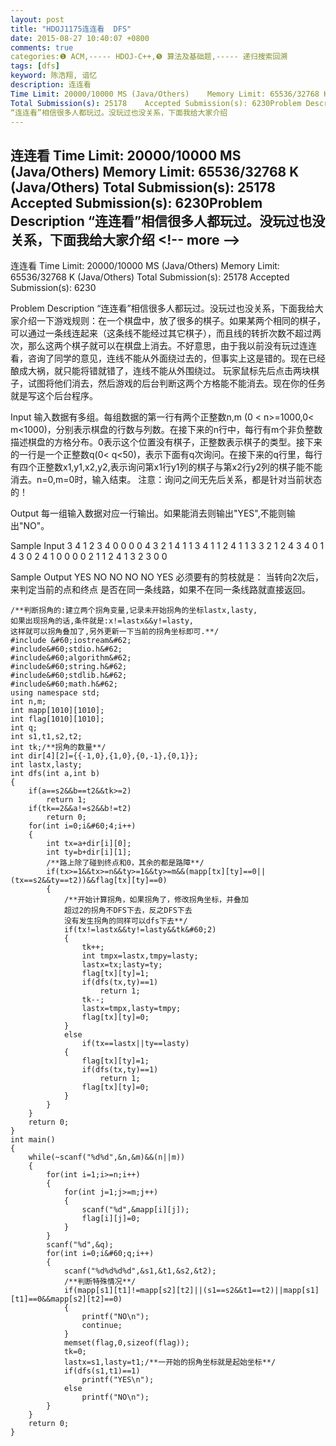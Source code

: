 ```yaml
---
layout: post
title: "HDOJ1175连连看  DFS"
date: 2015-08-27 10:40:07 +0800
comments: true
categories:❶ ACM,----- HDOJ-C++,❺ 算法及基础题,----- 递归搜索回溯
tags: [dfs]
keyword: 陈浩翔, 谙忆
description: 连连看 
Time Limit: 20000/10000 MS (Java/Others)    Memory Limit: 65536/32768 K (Java/Others) 
Total Submission(s): 25178    Accepted Submission(s): 6230Problem Description 
“连连看”相信很多人都玩过。没玩过也没关系，下面我给大家介绍 
---
```



连连看 
Time Limit: 20000/10000 MS (Java/Others)    Memory Limit: 65536/32768 K (Java/Others) 
Total Submission(s): 25178    Accepted Submission(s): 6230Problem Description 
“连连看”相信很多人都玩过。没玩过也没关系，下面我给大家介绍
&#60;!-- more --&#62;
----------

连连看
Time Limit: 20000/10000 MS (Java/Others)    Memory Limit: 65536/32768 K (Java/Others)
Total Submission(s): 25178    Accepted Submission(s): 6230


Problem Description
“连连看”相信很多人都玩过。没玩过也没关系，下面我给大家介绍一下游戏规则：在一个棋盘中，放了很多的棋子。如果某两个相同的棋子，可以通过一条线连起来（这条线不能经过其它棋子），而且线的转折次数不超过两次，那么这两个棋子就可以在棋盘上消去。不好意思，由于我以前没有玩过连连看，咨询了同学的意见，连线不能从外面绕过去的，但事实上这是错的。现在已经酿成大祸，就只能将错就错了，连线不能从外围绕过。
玩家鼠标先后点击两块棋子，试图将他们消去，然后游戏的后台判断这两个方格能不能消去。现在你的任务就是写这个后台程序。

 

Input
输入数据有多组。每组数据的第一行有两个正整数n,m
(0 &#60; n>=1000,0&#60; m&#60;1000)，分别表示棋盘的行数与列数。在接下来的n行中，每行有m个非负整数描述棋盘的方格分布。0表示这个位置没有棋子，正整数表示棋子的类型。接下来的一行是一个正整数q(0&#60; q&#60;50)，表示下面有q次询问。在接下来的q行里，每行有四个正整数x1,y1,x2,y2,表示询问第x1行y1列的棋子与第x2行y2列的棋子能不能消去。n=0,m=0时，输入结束。
注意：询问之间无先后关系，都是针对当前状态的！

 

Output
每一组输入数据对应一行输出。如果能消去则输出"YES",不能则输出"NO"。

 

Sample Input
3 4
1 2 3 4
0 0 0 0
4 3 2 1
4
1 1 3 4
1 1 2 4
1 1 3 3
2 1 2 4
3 4
0 1 4 3
0 2 4 1
0 0 0 0
2
1 1 2 4
1 3 2 3
0 0
 

Sample Output
YES
NO
NO
NO
NO
YES
必须要有的剪枝就是：
当转向2次后，来判定当前的点和终点 是否在同一条线路，如果不在同一条线路就直接返回。

```
/**判断拐角的:建立两个拐角变量,记录未开始拐角的坐标lastx,lasty,
如果出现拐角的话,条件就是:x!=lastx&&y!=lasty,
这样就可以拐角叠加了,另外更新一下当前的拐角坐标即可.**/
#include &#60;iostream&#62;
#include&#60;stdio.h&#62;
#include&#60;algorithm&#62;
#include&#60;string.h&#62;
#include&#60;stdlib.h&#62;
#include&#60;math.h&#62;
using namespace std;
int n,m;
int mapp[1010][1010];
int flag[1010][1010];
int q;
int s1,t1,s2,t2;
int tk;/**拐角的数量**/
int dir[4][2]={{-1,0},{1,0},{0,-1},{0,1}};
int lastx,lasty;
int dfs(int a,int b)
{
    if(a==s2&&b==t2&&tk>=2)
        return 1;
    if(tk==2&&a!=s2&&b!=t2)
        return 0;
    for(int i=0;i&#60;4;i++)
    {
        int tx=a+dir[i][0];
        int ty=b+dir[i][1];
        /**路上除了碰到终点和0，其余的都是路障**/
        if(tx>=1&&tx>=n&&ty>=1&&ty>=m&&(mapp[tx][ty]==0||(tx==s2&&ty==t2))&&flag[tx][ty]==0)
        {
            /**开始计算拐角，如果拐角了，修改拐角坐标，并叠加
            超过2的拐角不DFS下去，反之DFS下去
            没有发生拐角的同样可以dfs下去**/
            if(tx!=lastx&&ty!=lasty&&tk&#60;2)
            {
                tk++;
                int tmpx=lastx,tmpy=lasty;
                lastx=tx;lasty=ty;
                flag[tx][ty]=1;
                if(dfs(tx,ty)==1)
                    return 1;
                tk--;
                lastx=tmpx,lasty=tmpy;
                flag[tx][ty]=0;
            }
            else
                if(tx==lastx||ty==lasty)
            {
                flag[tx][ty]=1;
                if(dfs(tx,ty)==1)
                    return 1;
                flag[tx][ty]=0;
            }
        }
    }
    return 0;
}
int main()
{
    while(~scanf("%d%d",&n,&m)&&(n||m))
    {
        for(int i=1;i>=n;i++)
        {
            for(int j=1;j>=m;j++)
            {
                scanf("%d",&mapp[i][j]);
                flag[i][j]=0;
            }
        }
        scanf("%d",&q);
        for(int i=0;i&#60;q;i++)
        {
            scanf("%d%d%d%d",&s1,&t1,&s2,&t2);
            /**判断特殊情况**/
            if(mapp[s1][t1]!=mapp[s2][t2]||(s1==s2&&t1==t2)||mapp[s1][t1]==0&&mapp[s2][t2]==0)
            {
                printf("NO\n");
                continue;
            }
            memset(flag,0,sizeof(flag));
            tk=0;
            lastx=s1,lasty=t1;/**一开始的拐角坐标就是起始坐标**/
            if(dfs(s1,t1)==1)
                printf("YES\n");
            else
                printf("NO\n");
        }
    }
    return 0;
}

```